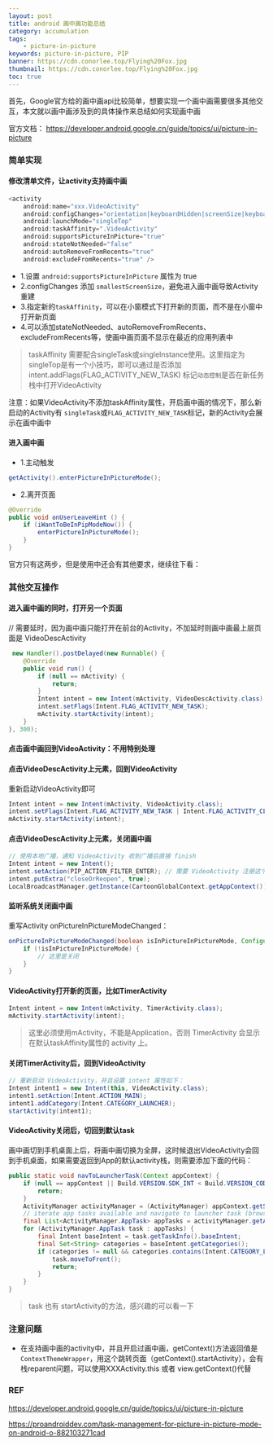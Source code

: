 ```yaml
---
layout: post
title: android 画中画功能总结
category: accumulation
tags:
    - picture-in-picture
keywords: picture-in-picture, PIP
banner: https://cdn.conorlee.top/Flying%20Fox.jpg
thumbnail: https://cdn.conorlee.top/Flying%20Fox.jpg
toc: true
---
```


首先，Google官方给的画中画api比较简单，想要实现一个画中画需要很多其他交互，本文就以画中画涉及到的具体操作来总结如何实现画中画
<!--more-->
官方文档： https://developer.android.google.cn/guide/topics/ui/picture-in-picture 

### 简单实现

#### 修改清单文件，让activity支持画中画
~~~ java
<activity
    android:name="xxx.VideoActivity"
    android:configChanges="orientation|keyboardHidden|screenSize|keyboard|screenLayout|smallestScreenSize"
    android:launchMode="singleTop"
    android:taskAffinity=".VideoActivity"
    android:supportsPictureInPicture="true"
    android:stateNotNeeded="false"
    android:autoRemoveFromRecents="true"
    android:excludeFromRecents="true" />
~~~

- 1.设置 `android:supportsPictureInPicture` 属性为 true
- 2.configChanges 添加 `smallestScreenSize`，避免进入画中画导致Activity重建
- 3.指定新的`taskAffinity`，可以在小窗模式下打开新的页面，而不是在小窗中打开新页面
- 4.可以添加stateNotNeeded、autoRemoveFromRecents、excludeFromRecents等，使画中画页面不显示在最近的应用列表中

> taskAffinity 需要配合singleTask或singleInstance使用。这里指定为singleTop是有一个小技巧，即可以通过是否添加 intent.addFlags(FLAG_ACTIVITY_NEW_TASK) 标记`动态控制`是否在新任务栈中打开VideoActivity

注意：如果VideoActivity不添加taskAffinity属性，开启画中画的情况下，那么新启动的Activity有 `singleTask`或`FLAG_ACTIVITY_NEW_TASK`标记，新的Activity会展示在画中画中

#### 进入画中画

- 1.主动触发
~~~ java
getActivity().enterPictureInPictureMode();
~~~

- 2.离开页面
~~~ java
@Override
public void onUserLeaveHint () {
    if (iWantToBeInPipModeNow()) {
        enterPictureInPictureMode();
    }
}
~~~

官方只有这两步，但是使用中还会有其他要求，继续往下看：

### 其他交互操作

#### 进入画中画的同时，打开另一个页面
// 需要延时，因为画中画只能打开在前台的Activity，不加延时则画中画最上层页面是 VideoDescActivity
~~~ java
 new Handler().postDelayed(new Runnable() {
    @Override
    public void run() {
        if (null == mActivity) {
            return;
        }
        Intent intent = new Intent(mActivity, VideoDescActivity.class);
        intent.setFlags(Intent.FLAG_ACTIVITY_NEW_TASK);
        mActivity.startActivity(intent);
    }
}, 300);
~~~

#### 点击画中画回到VideoActivity：不用特别处理

#### 点击VideoDescActivity上元素，回到VideoActivity
重新启动VideoActivity即可
~~~ java
Intent intent = new Intent(mActivity, VideoActivity.class);
intent.setFlags(Intent.FLAG_ACTIVITY_NEW_TASK | Intent.FLAG_ACTIVITY_CLEAR_TOP);
mActivity.startActivity(intent);
~~~

#### 点击VideoDescActivity上元素，关闭画中画

~~~ java
// 使用本地广播，通知 VideoActivity 收到广播后直接 finish
Intent intent = new Intent();
intent.setAction(PIP_ACTION_FILTER_ENTER); // 需要 VideoActivity 注册这个action
intent.putExtra("closeOrReopen", true);
LocalBroadcastManager.getInstance(CartoonGlobalContext.getAppContext()).sendBroadcast(intent);
~~~

#### 监听系统关闭画中画
重写Activity onPictureInPictureModeChanged：
~~~ java
onPictureInPictureModeChanged(boolean isInPictureInPictureMode, Configuration newConfig) {
    if (!isInPictureInPictureMode) {
        // 这里是关闭
    }
}
~~~

#### VideoActivity打开新的页面，比如TimerActivity
~~~ java
Intent intent = new Intent(mActivity, TimerActivity.class);
mActivity.startActivity(intent);
~~~
> 这里必须使用mActivity，不能是Application，否则 TimerActivity 会显示在默认taskAffinity属性的 activity 上。

#### 关闭TimerActivity后，回到VideoActivity

~~~ java
// 重新启动 VideoActivity，并且设置 intent 属性如下：
Intent intent1 = new Intent(this, VideoActivity.class);
intent1.setAction(Intent.ACTION_MAIN);
intent1.addCategory(Intent.CATEGORY_LAUNCHER);
startActivity(intent1);
~~~

#### VideoActivity关闭后，切回到默认task

画中画切到手机桌面上后，将画中画切换为全屏，这时候退出VideoActivity会回到手机桌面，如果需要返回到App的默认activity栈，则需要添加下面的代码：

~~~ java
public static void navToLauncherTask(Context appContext) {
    if (null == appContext || Build.VERSION.SDK_INT < Build.VERSION_CODES.LOLLIPOP) {
        return;
    }
    ActivityManager activityManager = (ActivityManager) appContext.getSystemService(Context.ACTIVITY_SERVICE);
    // iterate app tasks available and navigate to launcher task (browse task)
    final List<ActivityManager.AppTask> appTasks = activityManager.getAppTasks();
    for (ActivityManager.AppTask task : appTasks) {
        final Intent baseIntent = task.getTaskInfo().baseIntent;
        final Set<String> categories = baseIntent.getCategories();
        if (categories != null && categories.contains(Intent.CATEGORY_LAUNCHER)) {
            task.moveToFront();
            return;
        }
    }
}
~~~
> task 也有 startActivity的方法，感兴趣的可以看一下

### 注意问题
- 在支持画中画的activity中，并且开启过画中画，getContext()方法返回值是`ContextThemeWrapper`，用这个跳转页面（getContext().startActivity），会有栈reparent问题，可以使用XXXActivity.this 或者 view.getContext()代替


### REF

https://developer.android.google.cn/guide/topics/ui/picture-in-picture

https://proandroiddev.com/task-management-for-picture-in-picture-mode-on-android-o-882103271cad